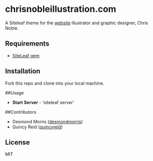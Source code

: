 # chrisnobleillustration.com



A Siteleaf theme for the [website](http://www.chrisnobleillustration.com) illustrator and graphic designer, Chris Noble.

## Requirements
* [SiteLeaf gem](https://github.com/siteleaf/siteleaf-gem)

## Installation
Fork this repo and clone into your local machine. 

##Usage

* **Start Server** - 'siteleaf server'

##Contributors
* Desmond Morris ([desmondmorris](http://github.com/desmondmorris))
* Quincy Reid ([quincyreid](http://github.com/quincyreid))

## License
MIT